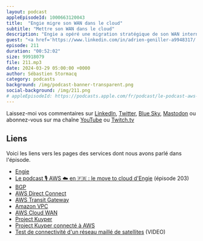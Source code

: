 ```yaml
---
layout: podcast
appleEpisodeId: 1000663120043
title:  "Engie migre son WAN dans le cloud"
subtitle: "Mettre son WAN dans le cloud"
description: "Engie a opéré une migration stratégique de son WAN international. Autrefois, leur réseau principal reliait des centres de données distincts, avec les régions AWS comme des data centres supplémentaires.  Désormais, le réseau AWS lui-même agit comme colonne vertébrale, centralisant la connexion des sites informatiques d'Engie. Ce changement permet d'optimiser la performance, la fiabilité et la sécurité des données, tout en réduisant les coûts et offrant un accès aux innovations cloud AWS. La migration a présenté des défis de complexité, de formation et de changement de responsabilités, mais le résultat final est un réseau international nettement amélioré pour Engie."
guest: "<a href='https://www.linkedin.com/in/adrien-geniller-a9948317/'>Adrien Geniller</a>,Lead Network Architect chez ENGIE"
episode: 211
duration: "00:52:02" 
size: 99918079
file: 211.mp3
date: 2024-03-29 05:00:00 +0000
author: Sébastien Stormacq
category: podcasts
background: /img/podcast-banner-transparent.png
social-background: /img/211.png
# appleEpisodeId: https://podcasts.apple.com/fr/podcast/le-podcast-aws-en-français/id1452118442
---
```


Laissez-moi vos commentaires sur [LinkedIn](https://www.linkedin.com/in/sebastienstormacq/), [Twitter](https://twitter.com/sebsto), [Blue Sky](https://bsky.app/profile/sebsto.bsky.social), [Mastodon](https://awscommunity.social/@sebsto) ou abonnez-vous sur ma chaîne [YouTube](https://www.youtube.com/sebsto) ou [Twitch.tv](https://www.twitch.tv/sebAWS)

## Liens

Voici les liens vers les pages des services dont nous avons parlé dans l'épisode.

- [Engie](https://www.engie.com)
- [Le podcast 🎙 AWS ☁️ en 🇫🇷 : le move to cloud d'Engie](https://stormacq.com/podcasts/episode_203/index.html) (épisode 203)
- [BGP](https://aws.amazon.com/what-is/border-gateway-protocol/#:~:text=Border%20Gateway%20Protocol%20(BGP)%20is,%2C%20devices%2C%20and%20communication%20technologies.)
- [AWS Direct Connect](https://aws.amazon.com/directconnect/)
- [AWS Transit Gateway](https://aws.amazon.com/transit-gateway/)
- [Amazon VPC](https://aws.amazon.com/vpc/)
- [AWS Cloud WAN](https://aws.amazon.com/cloud-wan/)
- [Project Kuyper](https://www.aboutamazon.com/what-we-do/devices-services/project-kuiper)
- [Project Kuyper connecté à AWS](https://www.aboutamazon.com/news/innovation-at-amazon/amazon-project-kuiper-aws)
- [Test de connectivité d'un réseau maillé de satellites](https://www.youtube.com/watch?v=ZsUDWXI5KbM) (VIDEO)

